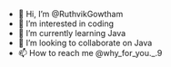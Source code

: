- 👋 Hi, I’m @RuthvikGowtham
- 👀 I’m interested in coding
- 🌱 I’m currently learning Java
- 💞️ I’m looking to collaborate on Java
- 📫 How to reach me @why_for_you._.9

<!---
RuthvikGowtham/RuthvikGowtham is a ✨ special ✨ repository because its `README.md` (this file) appears on your GitHub profile.
You can click the Preview link to take a look at your changes.
--->
